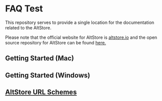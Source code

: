 # FAQ Test

This repository serves to provide a single location for the documentation related to the AltStore.

Please note that the official website for AltStore is [altstore.io](https://altstore.io) and the open source repository for AltStore can be found [here.](https://github.com/rileytestut/AltStore)

## Getting Started (Mac)

## Getting Started (Windows)

## [AltStore URL Schemes](url-schemes.md)
